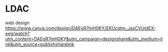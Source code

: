 # LDAC
web design 
https://www.canva.com/design/DAEgR7mH0KY/EKUcqtm_JasCVUstEX-eeg/watch?utm_content=DAEgR7mH0KY&utm_campaign=designshare&utm_medium=link&utm_source=publishsharelink
